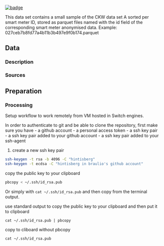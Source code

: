 <a className="gh-badge" href="https://datahub.io/@brauliobarahona/CKW_smart_meter_data?_gl=1*bvkdbm*_ga*MTI5ODg4NTcwNy4xNzU4NzI0Mjg5*_ga_R6X92HM43Q*czE3NTkxNzc1NDUkbzEwJGcxJHQxNzU5MTc3ODg3JGo2MCRsMCRoMA.."><img src="https://badgen.net/badge/icon/View%20on%20datahub.io/orange?icon=https://datahub.io/datahub-cube-badge-icon.svg&label&scale=1.25" alt="badge" /></a>

This data set contains a small sample of the CKW data set A sorted per smart meter ID, stored as parquet files named with the id field of the corresponding smart meter anonymised data. Example: 027ceb7b8fd77a4b11b3b497e9f0b174.parquet

## Data

### Description

### Sources

## Preparation

### Processing

Setup workflow to work remotely from VM hosted in Switch engines.

In order to authenticate to git and be able to clone the repository, first make sure you have
	- a github account
	- a personal access token
	- a ssh key pair
	- a ssh key pair added to your github account
	- a ssh key pair added to your ssh-agent

1. create a new ssh key pair
```bash
ssh-keygen -t rsa -b 4096 -C "hintisberg"
ssh-keygen -t ecdsa -C "hintisberg in braulio's github account"
````

copy the public key to your clipboard

```bash
pbcopy < ~/.ssh/id_rsa.pub
```

Or simply with `cat ~/.ssh/id_rsa.pub` and then copy from the terminal output.

use standard output to copy the public key to your clipboard and then put it to clipboard

```
cat ~/.ssh/id_rsa.pub | pbcopy
```

copy to cliboard without pbcopy

```
cat ~/.ssh/id_rsa.pub
```

